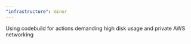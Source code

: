 ```yaml
---
"infrastructure": minor
---
```


Using codebuild for actions demanding high disk usage and private AWS networking
